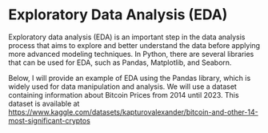 # Exploratory Data Analysis (EDA)

Exploratory data analysis (EDA) is an important step in the data analysis process that aims to explore and better understand the data before applying more advanced modeling techniques. In Python, there are several libraries that can be used for EDA, such as Pandas, Matplotlib, and Seaborn.

Below, I will provide an example of EDA using the Pandas library, which is widely used for data manipulation and analysis.
We will use a dataset containing information about Bitcoin Prices from 2014 until 2023. This dataset is available at https://www.kaggle.com/datasets/kapturovalexander/bitcoin-and-other-14-most-significant-cryptos

